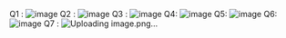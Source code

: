 Q1 : ![image](https://github.com/Arsal-Here/Pf-Fall-23/assets/142867447/f070d644-34cc-440d-b73d-23f124c9e252)
Q2 : ![image](https://github.com/Arsal-Here/Pf-Fall-23/assets/142867447/84b55e72-41c5-487a-938c-3d8d0d73b481)
Q3 : ![image](https://github.com/Arsal-Here/Pf-Fall-23/assets/142867447/4362aa5d-4cb1-40ed-9f98-084224b6ba8f)
Q4: ![image](https://github.com/Arsal-Here/Pf-Fall-23/assets/142867447/ec0596e8-be3f-4162-996e-82979664593a)
Q5: ![image](https://github.com/Arsal-Here/Pf-Fall-23/assets/142867447/5ba72961-c6c5-4183-9df6-6ebe478b1bc5)
Q6: ![image](https://github.com/Arsal-Here/Pf-Fall-23/assets/142867447/563ab416-874a-402e-ac96-cf730446762b)
Q7 : ![Uploading image.png…]()

